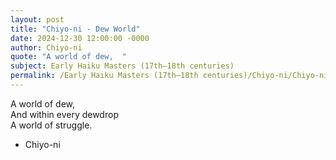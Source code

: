 ```yaml
---
layout: post
title: "Chiyo-ni - Dew World"
date: 2024-12-30 12:00:00 -0000
author: Chiyo-ni
quote: "A world of dew,  "
subject: Early Haiku Masters (17th–18th centuries)
permalink: /Early Haiku Masters (17th–18th centuries)/Chiyo-ni/Chiyo-ni - Dew World
---
```


A world of dew,  
And within every dewdrop  
A world of struggle.

- Chiyo-ni
